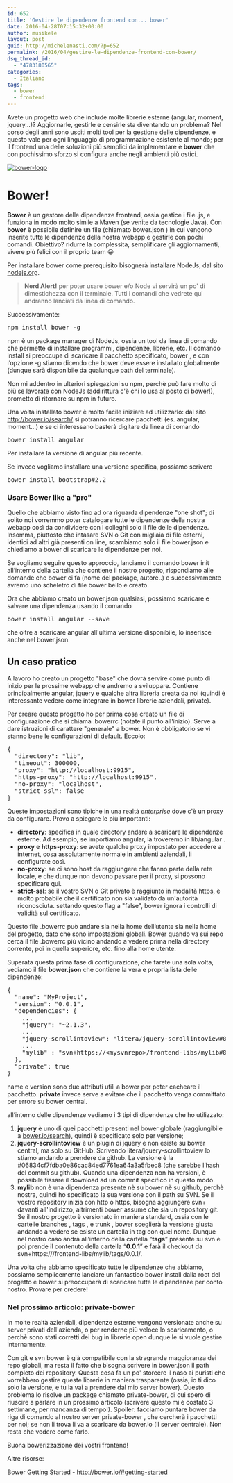 ```yaml
---
id: 652
title: 'Gestire le dipendenze frontend con... bower'
date: 2016-04-28T07:15:32+00:00
author: musikele
layout: post
guid: http://michelenasti.com/?p=652
permalink: /2016/04/gestire-le-dipendenze-frontend-con-bower/
dsq_thread_id:
  - "4783180565"
categories:
  - Italiano
tags:
  - bower
  - frontend
---
```

Avete un progetto web che include molte librerie esterne (angular, moment, jquery...)? Aggiornarle, gestirle e censirle sta diventando un problema? Nel corso degli anni sono usciti molti tool per la gestione delle dipendenze, e questo vale per ogni linguaggio di programmazione esistente al mondo; per il frontend una delle soluzioni più semplici da implementare è **bower** che con pochissimo sforzo si configura anche negli ambienti più ostici.

[<img class="aligncenter size-medium wp-image-661" src="https://i2.wp.com/michelenasti.com/uploads/2016/04/bower-logo-300x264.png?fit=300%2C264" alt="bower-logo" srcset="https://i0.wp.com/michelenasti.com/uploads/2016/04/bower-logo.png?resize=300%2C264 300w, https://i0.wp.com/michelenasti.com/uploads/2016/04/bower-logo.png?resize=768%2C675 768w, https://i0.wp.com/michelenasti.com/uploads/2016/04/bower-logo.png?w=1024 1024w, https://i0.wp.com/michelenasti.com/uploads/2016/04/bower-logo.png?resize=700%2C615 700w" sizes="(max-width: 300px) 100vw, 300px" data-recalc-dims="1" />](https://i0.wp.com/michelenasti.com/uploads/2016/04/bower-logo.png)

# Bower!

**Bower** è un gestore delle dipendenze frontend, ossia gestice i file .js, e funziona in modo molto simile a Maven (se venite da tecnologie Java). Con **bower** è possibile definire un file (chiamato <span class="lang:default decode:true crayon-inline ">bower.json</span> ) in cui vengono inserite tutte le dipendenze della nostra webapp e gestirle con pochi  comandi. Obiettivo? ridurre la complessità, semplificare gli aggiornamenti, vivere più felici con il proprio team 😀

Per installare bower come prerequisito bisognerà installare NodeJs, dal sito [nodejs.org](https://nodejs.org/en/).

> **Nerd Alert!** per poter usare bower e/o Node vi servirà un po' di dimestichezza con il terminale. Tutti i comandi che vedrete qui andranno lanciati da linea di comando.

Successivamente:

<pre class="lang:default decode:true">npm install bower -g</pre>

<span class="lang:default decode:true crayon-inline ">npm</span>  è un package manager di NodeJs, ossia un tool da linea di comando che permette di installare programmi, dipendenze, librerie, etc. Il comando <span class="lang:default decode:true crayon-inline">install</span> si preoccupa di scaricare il pacchetto specificato, <span class="lang:default decode:true crayon-inline ">bower</span> , e con l’opzione <span class="lang:default decode:true crayon-inline ">-g</span>  stiamo dicendo che bower deve essere installato globalmente (dunque sarà disponibile da qualunque path del terminale).

Non mi addentro in ulteriori spiegazioni su npm, perchè può fare molto di più se lavorate con NodeJs (addirittura c'è chi lo usa al posto di bower!), prometto di ritornare su npm in futuro.

Una volta installato bower è molto facile iniziare ad utilizzarlo: dal sito <http://bower.io/search/> si potranno ricercare pacchetti (es. angular, moment…) e se ci interessano basterà digitare da linea di comando

<pre class="lang:default decode:true">bower install angular</pre>

Per installare la versione di angular più recente.

Se invece vogliamo installare una versione specifica, possiamo scrivere

<pre class="lang:default decode:true ">bower install bootstrap#2.2</pre>

### Usare Bower like a "pro"

Quello che abbiamo visto fino ad ora riguarda dipendenze "one shot"; di solito noi vorremmo poter catalogare tutte le dipendenze della nostra webapp così da condividere con i colleghi solo il file delle dipendenze. Insomma, piuttosto che intasare SVN o Git con migliaia di file esterni, identici ad altri già presenti on line, scambiamo solo il file <span class="lang:default decode:true crayon-inline">bower.json</span> e chiediamo a bower di scaricare le dipendenze per noi.

Se vogliamo seguire questo approccio, lanciamo il comando <span class="lang:default decode:true crayon-inline">bower init</span>  all’interno della cartella che contiene il nostro progetto, rispondiamo alle domande che bower ci fa (nome del package, autore..) e successivamente avremo uno scheletro di file bower bello e creato.

Ora che abbiamo creato un bower.json qualsiasi, possiamo scaricare e salvare una dipendenza usando il comando

<pre class="lang:default decode:true ">bower install angular --save</pre>

che oltre a scaricare angular all'ultima versione disponibile, lo inserisce anche nel <span class="lang:default decode:true crayon-inline ">bower.json</span>.

## Un caso pratico

A lavoro ho creato un progetto "base" che dovrà servire come punto di inizio per le prossime webapp che andremo a sviluppare. Contiene principalmente angular, jquery e qualche altra libreria creata da noi (quindi è interessante vedere come integrare in bower librerie aziendali, private).

Per creare questo progetto ho per prima cosa creato un file di configurazione che si chiama <span class="lang:default decode:true crayon-inline ">.bowerrc</span> (notate il punto all'inizio). Serve a dare istruzioni di carattere "generale" a bower. Non è obbligatorio se vi stanno bene le configurazioni di default.  Eccolo:

<pre class="lang:js decode:true " title=".bowerrc">{
  "directory": "lib",
  "timeout": 300000,
  "proxy": "http://localhost:9915",
  "https-proxy": "http://localhost:9915",
  "no-proxy": "localhost", 
  "strict-ssl": false
}</pre>

Queste impostazioni sono tipiche in una realtà _enterprise_ dove c'è un proxy da configurare. Provo a spiegare le più importanti:

  * **directory**: specifica in quale directory andare a scaricare le dipendenze esterne. Ad esempio, se importiamo angular, la troveremo in lib/angular .
  * **proxy** e **https-proxy**: se avete qualche proxy impostato per accedere a internet, cosa assolutamente normale in ambienti aziendali, li configurate così.
  * **no-proxy**: se ci sono host da raggiungere che fanno parte della rete locale, e che dunque non devono passare per il proxy, si possono specificare qui.
  * **strict-ssl**: se il vostro SVN o Git privato è raggiunto in modalità https, è molto probabile che il certificato non sia validato da un'autorità riconosciuta. settando questo flag a "false", bower ignora i controlli di validità sul certificato.

Questo file <span class="lang:default decode:true crayon-inline ">.bowerrc</span>  può andare sia nella home dell’utente sia nella home del progetto, dato che sono impostazioni globali. Bower quando va sui repo cerca il file <span class="lang:default decode:true crayon-inline ">.bowerrc</span>  più vicino andando a vedere prima nella directory corrente, poi in quella superiore, etc. fino alla home utente.

Superata questa prima fase di configurazione, che farete una sola volta, vediamo il file **bower.json** che contiene la vera e propria lista delle dipendenze:

<pre class="lang:js decode:true " title="bower.json">{
  "name": "MyProject",
  "version": "0.0.1",
  "dependencies": {
    ...
    "jquery": "~2.1.3",
    ...
    "jquery-scrollintoview": "litera/jquery-scrollintoview#06834cf7fdba0e86cac84ed7761ea64a3a5fbec8",
    ...
    "mylib" : "svn+https://&lt;mysvnrepo&gt;/frontend-libs/mylib#0.0.1"
  },
  "private": true
}</pre>

name e version sono due attributi utili a bower per poter cacheare il pacchetto. **private** invece serve a evitare che il pacchetto venga committato per errore su bower central.

all’interno delle dipendenze vediamo i 3 tipi di dipendenze che ho utilizzato:

  1. **jquery** è uno di quei pacchetti presenti nel bower globale (raggiungibile a [bower.io/search](http://bower.io/search)), quindi è specificato solo per versione;
  2. **jquery-scrollintoview** è un plugin di jquery e non esiste su bower central, ma solo su GitHub. Scrivendo <span class="lang:default decode:true crayon-inline ">litera/jquery-scrollintoview</span>  lo stiamo andando a prendere da github. La versione è la <span class="lang:default decode:true crayon-inline ">#06834cf7fdba0e86cac84ed7761ea64a3a5fbec8</span>  (che sarebbe l’hash del commit su github). Quando una dipendenza non ha versioni, è possibile fissare il download ad un commit specifico in questo modo.
  3. ****mylib**** non è una dipendenza presente nè su bower nè su github, perchè nostra, quindi ho specificato la sua versione con il path su SVN. Se il vostro repository inizia con http o https, bisogna aggiungere <span class="lang:default decode:true crayon-inline ">svn+</span>  davanti all'indirizzo, altrimenti bower assume che sia un repository git. Se il nostro progetto è versionato in maniera standard, ossia con le cartelle <span class="lang:default decode:true crayon-inline">branches</span> , <span class="lang:default decode:true crayon-inline">tags</span> , e <span class="lang:default decode:true crayon-inline">trunk</span> , bower sceglierà la versione giusta andando a vedere se esiste un cartella in tag con quel nome. Dunque nel nostro caso andrà all’interno della cartella “**tags**” presente su svn e poi prende il contenuto della cartella “**0.0.1**” e farà il checkout da <span class="lang:js decode:true crayon-inline">svn+https://<mysvnrepo>/frontend-libs/mylib/tags/0.0.1/</span>.

Una volta che abbiamo specificato tutte le dipendenze che abbiamo, possiamo semplicemente lanciare un fantastico <span class="lang:default decode:true crayon-inline ">bower install</span>  dalla root del progetto e bower si preoccuperà di scaricare tutte le dipendenze per conto nostro. Provare per credere!

### Nel prossimo articolo: private-bower

In molte realtà aziendali, dipendenze esterne vengono versionate anche su server privati dell'azienda, o per renderne più veloce lo scaricamento, o perchè sono stati corretti dei bug in librerie open dunque le si vuole gestire internamente.

Con git e svn bower è già compatibile con la stragrande maggioranza dei repo globali, ma resta il fatto che bisogna scrivere in bower.json il path completo dei repository. Questa cosa fa un po' storcere il naso ai puristi che vorrebbero gestire queste librerie in maniera trasparente (ossia, io ti dico solo la versione, e tu la vai a prendere dal mio server bower). Questo problema lo risolve un package chiamato <span class="lang:default decode:true crayon-inline">private-bower</span>, di cui spero di riuscire a parlare in un prossimo articolo (scrivere questo mi è costato 3 settimane, per mancanza di tempo!). Spoiler: facciamo puntare <span class="lang:default decode:true crayon-inline ">bower</span>  da riga di comando al nostro server <span class="lang:default decode:true crayon-inline ">private-bower</span> , che cercherà i pacchetti per noi; se non li trova li va a scaricare da <span class="lang:default decode:true crayon-inline ">bower.io</span>  (il server centrale). Non resta che vedere come farlo.

Buona bowerizzazione dei vostri frontend!

Altre risorse:
  
Bower Getting Started - http://bower.io/#getting-started